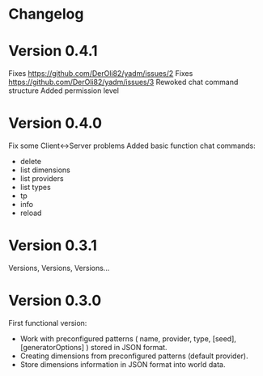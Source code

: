 # Changelog

# Version 0.4.1
Fixes https://github.com/DerOli82/yadm/issues/2
Fixes https://github.com/DerOli82/yadm/issues/3
Rewoked chat command structure
Added permission level

# Version 0.4.0

Fix some Client<->Server problems
Added basic function chat commands:
- delete
- list dimensions
- list providers
- list types
- tp
- info
- reload

# Version 0.3.1

Versions, Versions, Versions...

# Version 0.3.0

First functional version:
- Work with preconfigured patterns ( name, provider, type, [seed], [generatorOptions] ) stored in JSON format. 
- Creating dimensions from preconfigured patterns (default provider).
- Store dimensions information in JSON format into world data.